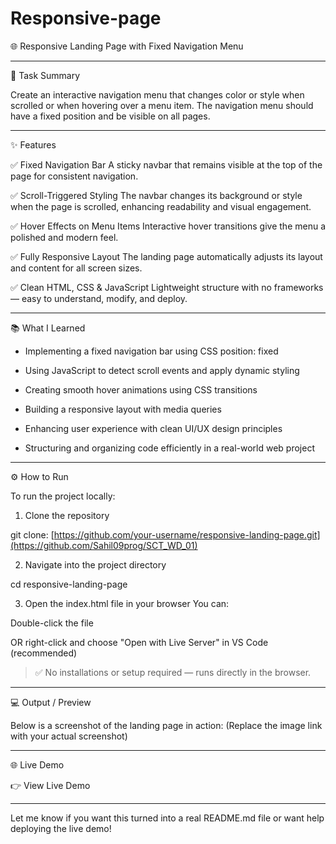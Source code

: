 # Responsive-page


🌐 Responsive Landing Page with Fixed Navigation Menu

---

📝 Task Summary


Create an interactive navigation menu that changes color or style when scrolled or when hovering over a menu item.
The navigation menu should have a fixed position and be visible on all pages.

---

✨ Features

✅ Fixed Navigation Bar
A sticky navbar that remains visible at the top of the page for consistent navigation.

✅ Scroll-Triggered Styling
The navbar changes its background or style when the page is scrolled, enhancing readability and visual engagement.

✅ Hover Effects on Menu Items
Interactive hover transitions give the menu a polished and modern feel.

✅ Fully Responsive Layout
The landing page automatically adjusts its layout and content for all screen sizes.

✅ Clean HTML, CSS & JavaScript
Lightweight structure with no frameworks — easy to understand, modify, and deploy.



---

📚 What I Learned

- Implementing a fixed navigation bar using CSS position: fixed

- Using JavaScript to detect scroll events and apply dynamic styling

- Creating smooth hover animations using CSS transitions

- Building a responsive layout with media queries

- Enhancing user experience with clean UI/UX design principles

- Structuring and organizing code efficiently in a real-world web project



---

⚙ How to Run

To run the project locally:

1. Clone the repository

git clone: [https://github.com/your-username/responsive-landing-page.git](https://github.com/Sahil09prog/SCT_WD_01)


2. Navigate into the project directory

cd responsive-landing-page


3. Open the index.html file in your browser
You can:

Double-click the file

OR right-click and choose "Open with Live Server" in VS Code (recommended)




> ✅ No installations or setup required — runs directly in the browser.




---

💻 Output / Preview

Below is a screenshot of the landing page in action:
(Replace the image link with your actual screenshot)




---

🌐 Live Demo

👉 View Live Demo


---

Let me know if you want this turned into a real README.md file or want help deploying the live demo!

